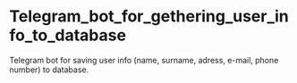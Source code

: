 # Telegram_bot_for_gethering_user_info_to_database
Telegram bot for saving user info (name, surname, adress, e-mail, phone number) to database.
